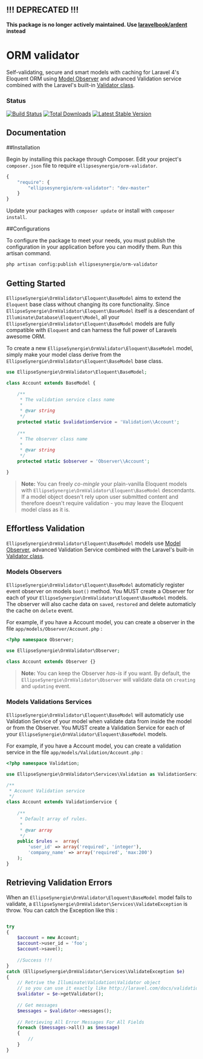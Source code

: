 ## !!! DEPRECATED !!!
**This package is no longer actively maintained. Use [laravelbook/ardent](https://github.com/laravelbook/ardent) instead**

# ORM validator

Self-validating, secure and smart models with caching for Laravel 4's Eloquent ORM using [Model Observer](http://laravel.com/docs/eloquent#model-observers) and advanced Validation service combined with the Laravel's built-in [Validator class](http://four.laravel.com/docs/validation).

### Status

[![Build Status](https://travis-ci.org/ellipsesynergie/orm-validator.png?branch=master)](https://travis-ci.org/ellipsesynergie/orm-validator)
[![Total Downloads](https://poser.pugx.org/ellipsesynergie/orm-validator/downloads.png)](https://packagist.org/packages/ellipsesynergie/orm-validator)
[![Latest Stable Version](https://poser.pugx.org/ellipsesynergie/orm-validator/v/stable.png)](https://packagist.org/packages/ellipsesynergie/orm-validator)

## Documentation

##Installation

Begin by installing this package through Composer. Edit your project's `composer.json` file to require `ellipsesynergie/orm-validator`.

```javascript
{
    "require": {
        "ellipsesynergie/orm-validator": "dev-master"
    }
}
```

Update your packages with `composer update` or install with `composer install`.

##Configurations

To configure the package to meet your needs, you must publish the configuration in your application before you can modify them. Run this artisan command.

```bash
php artisan config:publish ellipsesynergie/orm-validator
```

## Getting Started

`EllipseSynergie\OrmValidator\Eloquent\BaseModel` aims to extend the `Eloquent` base class without changing its core functionality. Since `EllipseSynergie\OrmValidator\Eloquent\BaseModel` itself is a descendant of `Illuminate\Database\Eloquent\Model`, all your `EllipseSynergie\OrmValidator\Eloquent\BaseModel` models are fully compatible with `Eloquent` and can harness the full power of Laravels awesome ORM.

To create a new `EllipseSynergie\OrmValidator\Eloquent\BaseModel` model, simply make your model class derive from the `EllipseSynergie\OrmValidator\Eloquent\BaseModel` base class.

```php
use EllipseSynergie\OrmValidator\Eloquent\BaseModel;

class Account extends BaseModel {

	/**
	 * The validation service class name
	 * 
	 * @var string
	 */
	protected static $validationService = 'Validation\\Account';
	
	/**
	 * The observer class name
	 * 
	 * @var string
	 */
	protected static $observer = 'Observer\\Account';

}
```

> **Note:** You can freely *co-mingle* your plain-vanilla Eloquent models with `EllipseSynergie\OrmValidator\Eloquent\BaseModel` descendants. If a model object doesn't rely upon user submitted content and therefore doesn't require validation - you may leave the Eloquent model class as it is.

## Effortless Validation

`EllipseSynergie\OrmValidator\Eloquent\BaseModel` models use [Model Observer](http://laravel.com/docs/eloquent#model-observers), advanced Validation Service combined with the Laravel's built-in [Validator class](http://four.laravel.com/docs/validation).

### Models Observers

`EllipseSynergie\OrmValidator\Eloquent\BaseModel` automaticly register event observer on models `boot()` method. You MUST create a Observer for each of your `EllipseSynergie\OrmValidator\Eloquent\BaseModel` models. The observer will also cache data on `saved`, `restored` and delete automaticly the cache on `delete` event.

For example, if you have a Account model, you can create a observer in the file `app/models/Observer/Account.php` :

```php
<?php namespace Observer;

use EllipseSynergie\OrmValidator\Observer;

class Account extends Observer {}
```

> **Note:** You can keep the Observer *has-is* if you want. By default, the `EllipseSynergie\OrmValidator\Observer` will validate data on `creating` and `updating` event.

### Models Validations Services

`EllipseSynergie\OrmValidator\Eloquent\BaseModel` will automaticly use Validation Service of your model when validate data from inside the model or from the Observer. You MUST create a Validation Service for each of your `EllipseSynergie\OrmValidator\Eloquent\BaseModel` models. 

For example, if you have a Account model, you can create a validation service in the file `app/models/Validation/Account.php` :

```php
<?php namespace Validation;

use EllipseSynergie\OrmValidator\Services\Validation as ValidationService;

/**
 * Account Validation service
 */
class Account extends ValidationService {
	
	/**
	 * Default array of rules.
	 *
	 * @var array
	 */
	public $rules =  array(
		'user_id' => array('required', 'integer'),
		'company_name' => array('required', 'max:200')
	);
}
```

## Retrieving Validation Errors

When an `EllipseSynergie\OrmValidator\Eloquent\BaseModel` model fails to validate, a `EllipseSynergie\OrmValidator\Services\ValidateException` is throw. You can catch the Exception like this :

```php

try
{
	$account = new Account;
	$account->user_id = 'foo';
	$account->save();
	
	//Success !!!
}
catch (EllipseSynergie\OrmValidator\Services\ValidateException $e)
{
	// Retrive the Illuminate\Validation\Validator object
	// so you can use it exactly like http://laravel.com/docs/validation
	$validator = $e->getValidator();
	
	// Get messages
	$messages = $validator->messages();
	
	// Retrieving All Error Messages For All Fields
	foreach ($messages->all() as $message)
	{
		//
	}
}
```
